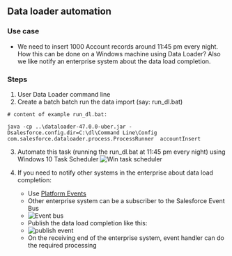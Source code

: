 ## Data loader automation

### Use case

- We need to insert 1000 Account records around 11:45 pm every night. How this can be done on a Windows machine using Data Loader? Also we like notify an enterprise system about the data load completion.

### Steps

1. User Data Loader command line
2. Create a batch batch run the data import  (say: run_dl.bat)

```
# content of example run_dl.bat:

java -cp ..\dataloader-47.0.0-uber.jar -Dsalesforce.config.dir=C:\dl\Command Line\Config com.salesforce.dataloader.process.ProcessRunner  accountInsert

```
3. Automate this task (running the run_dl.bat at 11:45 pm every night) using Windows 10 Task Scheduler 
![Win task scheduler](img/win-task-scheduler-1.png)


4. If you need to notify other systems in the enterprise  about data load completion:
    - Use [Platform Events](https://mohan-chinnappan-n.github.io/sfdc/pevents.html#/home)
    - Other enterprise system  can be a subscriber to the Salesforce Event Bus  
    - ![Event bus](https://mohan-chinnappan-n.github.io/sfdc/img/pe/pe-1.png)
    - Publish the data load completion like this:
    - ![ publish event](https://mohan-chinnappan-n.github.io/sfdc/img/pe/publish-event.png)
    - On the receiving end of the enterprise system, event handler can do the required processing


  
